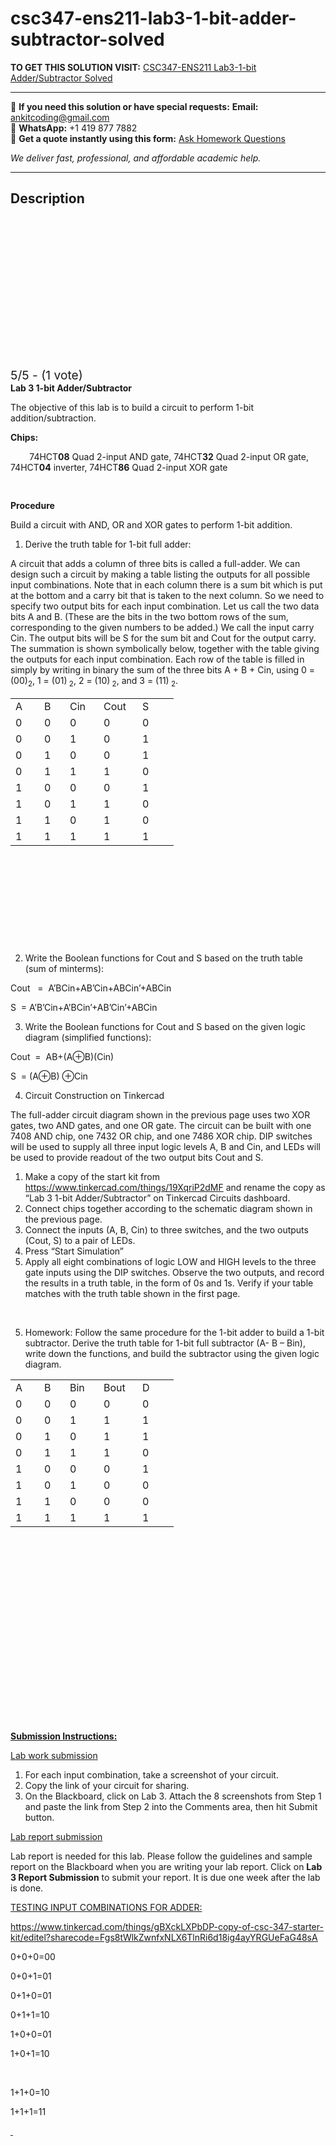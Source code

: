 # csc347-ens211-lab3-1-bit-adder-subtractor-solved
**TO GET THIS SOLUTION VISIT:** [CSC347-ENS211 Lab3-1-bit Adder/Subtractor Solved](https://www.ankitcodinghub.com/product/csc347-ens211-lab3-1-bit-adder-subtractor-solved/)


---

📩 **If you need this solution or have special requests:** **Email:** ankitcoding@gmail.com  
📱 **WhatsApp:** +1 419 877 7882  
📄 **Get a quote instantly using this form:** [Ask Homework Questions](https://www.ankitcodinghub.com/services/ask-homework-questions/)

*We deliver fast, professional, and affordable academic help.*

---

<h2>Description</h2>



<div class="kk-star-ratings kksr-auto kksr-align-center kksr-valign-top" data-payload="{&quot;align&quot;:&quot;center&quot;,&quot;id&quot;:&quot;94093&quot;,&quot;slug&quot;:&quot;default&quot;,&quot;valign&quot;:&quot;top&quot;,&quot;ignore&quot;:&quot;&quot;,&quot;reference&quot;:&quot;auto&quot;,&quot;class&quot;:&quot;&quot;,&quot;count&quot;:&quot;1&quot;,&quot;legendonly&quot;:&quot;&quot;,&quot;readonly&quot;:&quot;&quot;,&quot;score&quot;:&quot;5&quot;,&quot;starsonly&quot;:&quot;&quot;,&quot;best&quot;:&quot;5&quot;,&quot;gap&quot;:&quot;4&quot;,&quot;greet&quot;:&quot;Rate this product&quot;,&quot;legend&quot;:&quot;5\/5 - (1 vote)&quot;,&quot;size&quot;:&quot;24&quot;,&quot;title&quot;:&quot;CSC347-ENS211 Lab3-1-bit Adder\/Subtractor Solved&quot;,&quot;width&quot;:&quot;138&quot;,&quot;_legend&quot;:&quot;{score}\/{best} - ({count} {votes})&quot;,&quot;font_factor&quot;:&quot;1.25&quot;}">

<div class="kksr-stars">

<div class="kksr-stars-inactive">
            <div class="kksr-star" data-star="1" style="padding-right: 4px">


<div class="kksr-icon" style="width: 24px; height: 24px;"></div>
        </div>
            <div class="kksr-star" data-star="2" style="padding-right: 4px">


<div class="kksr-icon" style="width: 24px; height: 24px;"></div>
        </div>
            <div class="kksr-star" data-star="3" style="padding-right: 4px">


<div class="kksr-icon" style="width: 24px; height: 24px;"></div>
        </div>
            <div class="kksr-star" data-star="4" style="padding-right: 4px">


<div class="kksr-icon" style="width: 24px; height: 24px;"></div>
        </div>
            <div class="kksr-star" data-star="5" style="padding-right: 4px">


<div class="kksr-icon" style="width: 24px; height: 24px;"></div>
        </div>
    </div>

<div class="kksr-stars-active" style="width: 138px;">
            <div class="kksr-star" style="padding-right: 4px">


<div class="kksr-icon" style="width: 24px; height: 24px;"></div>
        </div>
            <div class="kksr-star" style="padding-right: 4px">


<div class="kksr-icon" style="width: 24px; height: 24px;"></div>
        </div>
            <div class="kksr-star" style="padding-right: 4px">


<div class="kksr-icon" style="width: 24px; height: 24px;"></div>
        </div>
            <div class="kksr-star" style="padding-right: 4px">


<div class="kksr-icon" style="width: 24px; height: 24px;"></div>
        </div>
            <div class="kksr-star" style="padding-right: 4px">


<div class="kksr-icon" style="width: 24px; height: 24px;"></div>
        </div>
    </div>
</div>


<div class="kksr-legend" style="font-size: 19.2px;">
            5/5 - (1 vote)    </div>
    </div>
<strong>Lab</strong><strong> 3 1-bit Adder/Subtractor </strong>

The objective of this lab is to build a circuit to perform 1-bit addition/subtraction.

<strong>Chips: </strong>

<strong>&nbsp; </strong>&nbsp;&nbsp;&nbsp;&nbsp;&nbsp;&nbsp;74HCT<strong>08</strong> Quad 2-input AND gate, 74HCT<strong>32</strong> Quad 2-input OR gate, 74HCT<strong>04</strong> inverter, 74HCT<strong>86</strong> Quad 2-input XOR gate

<img data-recalc-dims="1" decoding="async" data-src="https://i0.wp.com/www.ankitcodinghub.com/wp-content/uploads/2022/07/999.png?w=980&amp;ssl=1" src="data:image/gif;base64,R0lGODlhAQABAAAAACH5BAEKAAEALAAAAAABAAEAAAICTAEAOw==" class="lazyload"><img data-recalc-dims="1" decoding="async" data-src="https://i0.wp.com/www.ankitcodinghub.com/wp-content/uploads/2022/07/872.png?w=980&amp;ssl=1" src="data:image/gif;base64,R0lGODlhAQABAAAAACH5BAEKAAEALAAAAAABAAEAAAICTAEAOw==" class="lazyload">

<img data-recalc-dims="1" decoding="async" data-src="https://i0.wp.com/www.ankitcodinghub.com/wp-content/uploads/2022/07/281.png?w=980&amp;ssl=1" src="data:image/gif;base64,R0lGODlhAQABAAAAACH5BAEKAAEALAAAAAABAAEAAAICTAEAOw==" class="lazyload">

<strong>Procedure</strong>

Build a circuit with AND, OR and XOR gates to perform 1-bit addition.

<ol>
<li>Derive the truth table for 1-bit full adder:</li>
</ol>
A circuit that adds a column of three bits is called a full-adder. We can design such a circuit by making a table listing the outputs for all possible input combinations. Note that in each column there is a sum bit which is put at the bottom and a carry bit that is taken to the next column. So we need to specify two output bits for each input combination. Let us call the two data bits A and B. (These are the bits in the two bottom rows of the sum, corresponding to the given numbers to be added.) We call the input carry Cin. The output bits will be S for the sum bit and Cout for the output carry. The summation is shown symbolically below, together with the table giving the outputs for each input combination. Each row of the table is filled in simply by writing in binary the sum of the three bits A + B + Cin, using 0 = (00)<sub>2</sub>, 1 = (01)<sub> 2</sub>, 2 = (10)<sub> 2</sub>, and 3 = (11)<sub> 2</sub>.

<table>
<tbody>
<tr>
<td width="30">A</td>
<td width="25">B</td>
<td width="38">Cin</td>
<td width="46">Cout</td>
<td width="42">S</td>
</tr>
<tr>
<td width="30">0</td>
<td width="25">0</td>
<td width="38">0</td>
<td width="46">0</td>
<td width="42">0</td>
</tr>
<tr>
<td width="30">0</td>
<td width="25">0</td>
<td width="38">1</td>
<td width="46">0</td>
<td width="42">1</td>
</tr>
<tr>
<td width="30">0</td>
<td width="25">1</td>
<td width="38">0</td>
<td width="46">0</td>
<td width="42">1</td>
</tr>
<tr>
<td width="30">0</td>
<td width="25">1</td>
<td width="38">1</td>
<td width="46">1</td>
<td width="42">0</td>
</tr>
<tr>
<td width="30">1</td>
<td width="25">0</td>
<td width="38">0</td>
<td width="46">0</td>
<td width="42">1</td>
</tr>
<tr>
<td width="30">1</td>
<td width="25">0</td>
<td width="38">1</td>
<td width="46">1</td>
<td width="42">0</td>
</tr>
<tr>
<td width="30">1</td>
<td width="25">1</td>
<td width="38">0</td>
<td width="46">1</td>
<td width="42">0</td>
</tr>
<tr>
<td width="30">1</td>
<td width="25">1</td>
<td width="38">1</td>
<td width="46">1</td>
<td width="42">1</td>
</tr>
</tbody>
</table>
&nbsp;

&nbsp;

&nbsp;

&nbsp;

&nbsp;

<ol start="2">
<li>Write the Boolean functions for Cout and S based on the truth table (sum of minterms):</li>
</ol>
Cout&nbsp;&nbsp; =&nbsp; A’BCin+AB’Cin+ABCin’+ABCin

S&nbsp; = A’B’Cin+A’BCin’+AB’Cin’+ABCin

<ol start="3">
<li>Write the Boolean functions for Cout and S based on the given logic diagram (simplified functions):</li>
</ol>
Cout&nbsp; =&nbsp; AB+(A⊕B)(Cin)

S&nbsp; = (A⊕B) ⊕Cin

<ol start="4">
<li>Circuit Construction on Tinkercad</li>
</ol>
The full-adder circuit diagram shown in the previous page uses two XOR gates, two AND gates, and one OR gate. The circuit can be built with one 7408 AND chip, one 7432 OR chip, and one 7486 XOR chip. DIP switches will be used to supply all three input logic levels A, B and Cin, and LEDs will be used to provide readout of the two output bits Cout and S.

<ol>
<li>Make a copy of the start kit from <a href="https://www.tinkercad.com/things/19XqriP2dMF">https://www.tinkercad.com/things/19XqriP2dMF</a> and rename the copy as “Lab 3 1-bit Adder/Subtractor” on Tinkercad Circuits dashboard.</li>
<li>Connect chips together according to the schematic diagram shown in the previous page.</li>
<li>Connect the inputs (A, B, Cin) to three switches, and the two outputs (Cout, S) to a pair of LEDs.</li>
<li>Press “Start Simulation”</li>
<li>Apply all eight combinations of logic LOW and HIGH levels to the three gate inputs using the DIP switches. Observe the two outputs, and record the results in a truth table, in the form of 0s and 1s. Verify if your table matches with the truth table shown in the first page.</li>
</ol>
&nbsp;

<ol start="5">
<li>Homework: Follow the same procedure for the 1-bit adder to build a 1-bit subtractor. Derive the truth table for 1-bit full subtractor (A- B – Bin), write down the functions, and build the subtractor using the given logic diagram.</li>
</ol>
<table>
<tbody>
<tr>
<td width="30">A</td>
<td width="25">B</td>
<td width="38">Bin</td>
<td width="46">Bout</td>
<td width="42">D</td>
</tr>
<tr>
<td width="30">0</td>
<td width="25">0</td>
<td width="38">0</td>
<td width="46">0</td>
<td width="42">0</td>
</tr>
<tr>
<td width="30">0</td>
<td width="25">0</td>
<td width="38">1</td>
<td width="46">1</td>
<td width="42">1</td>
</tr>
<tr>
<td width="30">0</td>
<td width="25">1</td>
<td width="38">0</td>
<td width="46">1</td>
<td width="42">1</td>
</tr>
<tr>
<td width="30">0</td>
<td width="25">1</td>
<td width="38">1</td>
<td width="46">1</td>
<td width="42">0</td>
</tr>
<tr>
<td width="30">1</td>
<td width="25">0</td>
<td width="38">0</td>
<td width="46">0</td>
<td width="42">1</td>
</tr>
<tr>
<td width="30">1</td>
<td width="25">0</td>
<td width="38">1</td>
<td width="46">0</td>
<td width="42">0</td>
</tr>
<tr>
<td width="30">1</td>
<td width="25">1</td>
<td width="38">0</td>
<td width="46">0</td>
<td width="42">0</td>
</tr>
<tr>
<td width="30">1</td>
<td width="25">1</td>
<td width="38">1</td>
<td width="46">1</td>
<td width="42">1</td>
</tr>
</tbody>
</table>
&nbsp;

&nbsp;

&nbsp;

&nbsp;

&nbsp;

&nbsp;

&nbsp;

&nbsp;

&nbsp;

&nbsp;

<strong><u>Submission Instructions:</u></strong>

<u>Lab work submission</u>

<ol>
<li>For each input combination, take a screenshot of your circuit.</li>
<li>Copy the link of your circuit for sharing.</li>
<li>On the Blackboard, click on Lab 3. Attach the 8 screenshots from Step 1 and paste the link from Step 2 into the Comments area, then hit Submit button.</li>
</ol>
<u>Lab report submission</u>

Lab report is needed for this lab. Please follow the guidelines and sample report on the Blackboard when you are writing your lab report. Click on <strong>Lab 3 Report Submission</strong> to submit your report. It is due one week after the lab is done.

<u>TESTING INPUT COMBINATIONS FOR ADDER:</u>

<u>https://www.tinkercad.com/things/gBXckLXPbDP-copy-of-csc-347-starter-kit/editel?sharecode=Fgs8tWlkZwnfxNLX6TlnRi6d18ig4ayYRGUeFaG48sA</u>

0+0+0=00

0+0+1=01

0+1+0=01

0+1+1=10

1+0+0=01

1+0+1=10

&nbsp;

1+1+0=10

1+1+1=11

<u>&nbsp;</u>
